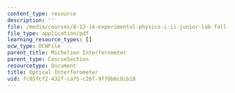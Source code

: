 ```yaml
---
content_type: resource
description: ''
file: /media/courses/8-13-14-experimental-physics-i-ii-junior-lab-fall-2016-spring-2017/7c85fcf2432fca75c26f9f78b6c8cb18_MIT8_13-14F16-S17expIII.pdf
file_type: application/pdf
learning_resource_types: []
ocw_type: OCWFile
parent_title: Michelson Interferometer
parent_type: CourseSection
resourcetype: Document
title: Optical Interferometer
uid: 7c85fcf2-432f-ca75-c26f-9f78b6c8cb18
---
```


